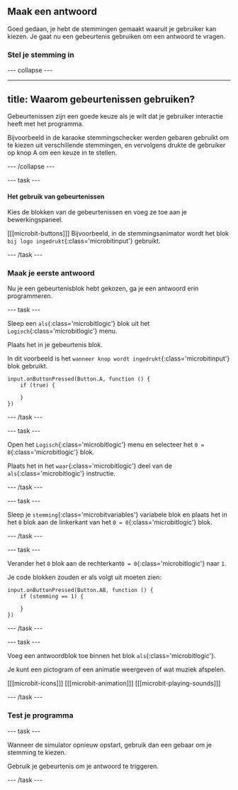 ## Maak een antwoord

Goed gedaan, je hebt de stemmingen gemaakt waaruit je gebruiker kan kiezen.
Je gaat nu een gebeurtenis gebruiken om een antwoord te vragen.

### Stel je stemming in

--- collapse ---

---
title: Waarom gebeurtenissen gebruiken?
---

Gebeurtenissen zijn een goede keuze als je wilt dat je gebruiker interactie heeft met het programma.

Bijvoorbeeld in de karaoke stemmingschecker werden gebaren gebruikt om te kiezen uit verschillende stemmingen, en vervolgens drukte de gebruiker op knop A om een keuze in te stellen.

--- /collapse ---

--- task ---

#### Het gebruik van gebeurtenissen

Kies de blokken van de gebeurtenissen en voeg ze toe aan je bewerkingspaneel.

[[[microbit-buttons]]]
Bijvoorbeeld, in de stemmingsanimator wordt het blok `bij logo ingedrukt`{:class='microbitinput'} gebruikt.

--- /task ---

### Maak je eerste antwoord

Nu je een gebeurtenisblok hebt gekozen, ga je een antwoord erin programmeren.

--- task ---

Sleep een `als`{:class='microbitlogic'} blok uit het `Logisch`{:class='microbitlogic'} menu.

Plaats het in je gebeurtenis blok.

In dit voorbeeld is het `wanneer knop wordt ingedrukt`{:class='microbitinput'} blok gebruikt.

```microbit
input.onButtonPressed(Button.A, function () {
    if (true) {
    	
    }
})
```
--- /task ---

--- task ---

Open het `Logisch`{:class='microbitlogic'} menu en selecteer het `0 = 0`{:class='microbitlogic'} blok.

Plaats het in het `waar`{:class='microbitlogic'} deel van de `als`{:class='microbitlogic'} instructie.

--- /task ---

--- task ---

Sleep je `stemming`{:class='microbitvariables'} variabele blok en plaats het in het `0` blok aan de linkerkant van het `0 = 0`{:class='microbitlogic'} blok.

--- /task ---

--- task ---

Verander het `0` blok aan de rechterkant`0 = 0`{:class='microbitlogic'} naar `1`.

Je code blokken zouden er als volgt uit moeten zien:

```microbit
input.onButtonPressed(Button.AB, function () {
    if (stemming == 1) {
    	
    }
})
```

--- /task ---

--- task ---

Voeg een antwoordblok toe binnen het blok `als`{:class='microbitlogic'}.

Je kunt een pictogram of een animatie weergeven of wat muziek afspelen.

[[[microbit-icons]]]
[[[microbit-animation]]]
[[[microbit-playing-sounds]]]

--- /task ---

### Test je programma

--- task ---

Wanneer de simulator opnieuw opstart, gebruik dan een gebaar om je stemming te kiezen.

Gebruik je gebeurtenis om je antwoord te triggeren.

--- /task ---
